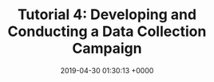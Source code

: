 ---
layout: post
title:  "Tutorial 4: Developing and Conducting a Data Collection Campaign"
date:   2019-04-30 01:30:13 +0000
categories: Platform
tags: Hardware Arduino
---